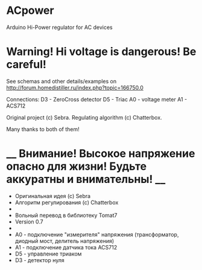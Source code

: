 # ACpower
Arduino Hi-Power regulator for AC devices

__Warning! Hi voltage is dangerous! Be careful!__
=================================================

See schemas and other details/examples on http://forum.homedistiller.ru/index.php?topic=166750.0

Connections:
D3 - ZeroCross detector
D5 - Triac
A0 - voltage meter
A1 - ACS712

Original project (c) Sebra.
Regulating algorithm (c) Chatterbox.

Many thanks to both of them!


__ Внимание! Высокое напряжение опасно для жизни! Будьте аккуратны и внимательны! __
====================================================================================

* Оригинальная идея (c) Sebra
* Алгоритм регулирования (c) Chatterbox
* 
* Вольный перевод в библиотеку Tomat7
* Version 0.7
* 
* A0 - подключение "измерителя" напряжения (трансформатор, диодный мост, делитель напряжения)
* A1 - подключение датчика тока ACS712
* D5 - управление триаком
* D3 - детектор нуля

